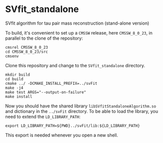 SVfit_standalone
================

SVfit algorithm for tau pair mass reconstruction (stand-alone version)

To build, it's convenient to set up a `CMSSW` release, here `CMSSW_8_0_23`, in parallel to the clone of the repository:
```
cmsrel CMSSW_8_0_23
cd CMSSW_8_0_23/src
cmsenv
```

Clone this repository and change to the `SVfit_standalone` directory.
```
mkdir build
cd build
cmake ../ -DCMAKE_INSTALL_PREFIX=../svFit
make -j4
make test ARGS="--output-on-failure"
make install
```

Now you should have the shared library `libSVfitStandaloneAlgorithm.so` and dictionary in the `../svFit` directory. To be able to load the library, you need to extend the `LD_LIBRARY_PATH`:
```
export LD_LIBRARY_PATH=${PWD}../svFit/lib:${LD_LIBRARY_PATH}
```
This export is needed whenever you open a new shell.
